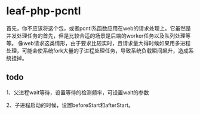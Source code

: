 # leaf-php-pcntl

首先，你不应该将这个包，或者pcntl系函数应用在web的请求处理上。它虽然是并发处理任务的首先，但是比较合适的场景是后端的worker任务以及队列处理等等。
像web请求这类情形，由于要求比较实时，且请求量大得时候如果用多进程处理，可能会使系统fork大量的子进程处理任务，导致系统负载瞬间飙升，造成系统挂掉。


## todo

1、父进程wait等待，设置等待的检测频率，可设置wait的参数

2、子进程启动的时候，设置beforeStart和afterStart。